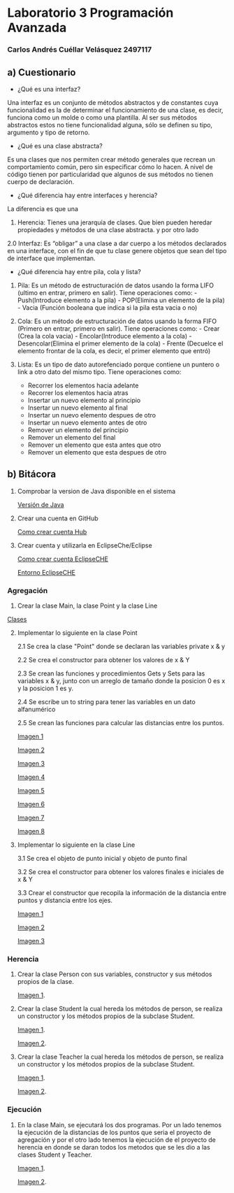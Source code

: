 # Laboratorio 3 Programación Avanzada

### Carlos Andrés Cuéllar Velásquez 2497117

## a) Cuestionario


- ¿Qué es una interfaz?
 
Una interfaz es un conjunto de métodos abstractos y de constantes cuya funcionalidad es la de determinar el funcionamiento de una clase, es decir, funciona como un molde o como una plantilla. Al ser sus métodos abstractos estos no tiene funcionalidad alguna, sólo se definen su tipo, argumento y tipo de retorno.

- ¿Qué es una clase abstracta?

Es una clases que nos permiten crear método generales que recrean un comportamiento común, pero sin especificar cómo lo hacen. A nivel de  código tienen por particularidad que algunos de sus métodos no tienen cuerpo de declaración.

- ¿Qué diferencia hay entre interfaces y herencia?

La diferencia es que una

 1. Herencia: Tienes una jerarquía de clases. Que bien pueden heredar propiedades y métodos de una clase abstracta.
 y por otro lado 
 
 2.0 Interfaz: Es “obligar” a una clase a dar cuerpo a los métodos declarados en una interface, con el fin de que tu clase genere        objetos que sean del tipo de interface que implementan.

- ¿Qué diferencia hay entre pila, cola y lista? 

 1. Pila: Es un método de estructuración de datos usando la forma LIFO (ultimo en entrar, primero en salir).
       Tiene operaciones como: 
        - Push(Introduce elemento a la pila) 
        - POP(Elimina un elemento de la pila)
        - Vacia (Función booleana que indica si la pila esta vacia o no)

 2. Cola: Es un método de estructuración de datos usando la forma FIFO (Primero en entrar, primero en salir).
       Tiene operaciones como: 
        - Crear (Crea la cola vacia)
        - Encolar(Introduce elemento a la cola) 
        - Desencolar(Elimina el primer elemento de la cola)
        - Frente (Decuelce el elemento frontar de la cola, es decir, el primer elemento que entró)
        
  2. Lista: Es un tipo de dato autorefenciado porque contiene un puntero o link a otro dato del mismo tipo.
       Tiene operaciones como: 
        - Recorrer los elementos hacia adelante 
        - Recorrer los elementos hacia atras
        - Insertar un nuevo elemento al principio
        - Insertar un nuevo elemento al final
        - Insertar un nuevo elemento despues de otro 
        - Insertar un nuevo elemento antes de otro
        - Remover un elemento del principio
        - Remover un elemento del final
        - Remover un elemento que esta antes que otro
        - Remover un elemento que esta despues de otro
        

## b) Bitácora

1. Comprobar la version de Java disponible en el sistema 

    [Versión de Java](https://www.dropbox.com/home/Lab2_1?preview=Version.png)

2. Crear una cuenta en GitHub

    [Como crear cuenta Hub](https://www.dropbox.com/home/Lab2_1?preview=CGit.png)

3.  Crear cuenta y utilizarla en EclipseChe/Eclipse

    [Como crear cuenta EclipseCHE](https://www.dropbox.com/home/Lab2_1?preview=EcliCHE.png)

    [Entorno EclipseCHE](https://www.dropbox.com/home/Lab2_1?preview=EcliCHE2.png)

### Agregación
1. Crear la clase Main, la clase Point y la clase Line

[Clases](https://www.dropbox.com/home/Lab2_2?preview=Crear+clases.png)

2. Implementar lo siguiente en la clase Point

    2.1 Se crea la clase "Point" donde se declaran las variables private x & y 

    2.2 Se crea el constructor para obtener los valores de x & Y

    2.3 Se crean las funciones y procedimientos Gets y Sets para las variables x & y, junto con un arreglo de tamaño donde 
    la posicion 0 es x y la posicion 1 es y.

    2.4 Se escribe un to string para tener las variables en un dato alfanumérico

    2.5 Se crean las funciones para calcular las distancias entre los puntos. 

     [Imagen 1](https://www.dropbox.com/home/Lab2_2?preview=Captura+de+pantalla+(20).png)

     [Imagen 2](https://www.dropbox.com/home/Lab2_2?preview=Captura+de+pantalla+(21).png)

     [Imagen 3](https://www.dropbox.com/home/Lab2_2?preview=Captura+de+pantalla+(22).png)

     [Imagen 4](https://www.dropbox.com/home/Lab2_2?preview=Captura+de+pantalla+(23).png)

     [Imagen 5](https://www.dropbox.com/home/Lab2_2?preview=Captura+de+pantalla+(24).png)

     [Imagen 6](https://www.dropbox.com/home/Lab2_2?preview=Captura+de+pantalla+(25).png)

     [Imagen 7](https://www.dropbox.com/home/Lab2_2?preview=Captura+de+pantalla+(26).png)

     [Imagen 8](https://www.dropbox.com/home/Lab2_2?preview=Captura+de+pantalla+(27).png)

3. Implementar lo siguiente en la clase Line

    3.1 Se crea el objeto de punto inicial y objeto de punto final 

    3.2 Se crea el constructor para obtener los valores finales e iniciales de x & Y

    3.3 Crear el constructor que recopila la información de la distancia entre puntos y distancia entre los ejes. 

     [Imagen 1](https://www.dropbox.com/home/Lab2_3?preview=Captura+de+pantalla+(28).png)

     [Imagen 2](https://www.dropbox.com/home/Lab2_3?preview=Captura+de+pantalla+(29).png)

     [Imagen 3](https://www.dropbox.com/home/Lab2_3?preview=Captura+de+pantalla+(30).png)

### Herencia

1. Crear la clase Person con sus variables, constructor y sus métodos propios de la clase.

     [Imagen 1](https://www.dropbox.com/home/Lab2_4?preview=Captura+de+pantalla+(31).png).

2. Crear la clase Student la cual hereda los métodos de person, se realiza un constructor y los métodos propios de la subclase Student.
     
     [Imagen 1](https://www.dropbox.com/home/Lab2_4?preview=Captura+de+pantalla+(32).png).

     [Imagen 2](https://www.dropbox.com/home/Lab2_4?preview=Captura+de+pantalla+(33).png).

3. Crear la clase Teacher la cual hereda los métodos de person, se realiza un constructor y los métodos propios de la subclase Student.

     [Imagen 1](https://www.dropbox.com/home/Lab2_4?preview=Captura+de+pantalla+(34).png).

     [Imagen 2](https://www.dropbox.com/home/Lab2_4?preview=Captura+de+pantalla+(35).png).

### Ejecución

1. En la clase Main, se ejecutará los dos programas. Por un lado tenemos la ejecución de la distancias de los puntos que seria el proyecto de agregación y por el otro lado tenemos la ejecución de el proyecto de herencia en donde se daran todos los metodos que se les dio a las clases Student y Teacher.  

     [Imagen 1](https://www.dropbox.com/home/Lab2_5?preview=Captura+de+pantalla+(36).png).

     [Imagen 2](https://www.dropbox.com/home/Lab2_5?preview=Captura+de+pantalla+(37).png).
